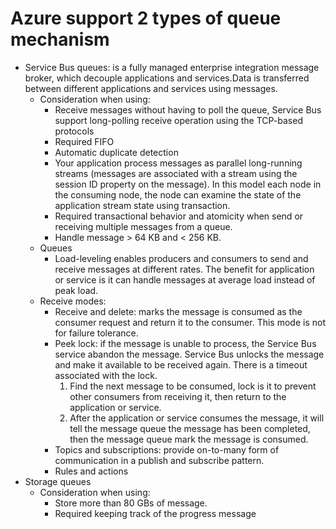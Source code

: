 # Azure support 2 types of queue mechanism
- Service Bus queues: is a fully managed enterprise integration message broker, which decouple applications and services.Data is transferred between different applications and services using messages.
	- Consideration when using:
		- Receive messages without having to poll the queue, Service Bus support long-polling receive operation using the TCP-based protocols
		- Required FIFO
		- Automatic duplicate detection
		- Your application process messages as parallel long-running streams (messages are associated with a stream using the session ID property on the message). In this model each node in the consuming node, the node can examine the state of the application stream state using transaction.
		- Required transactional behavior and atomicity when send or receiving multiple messages from a queue.
		- Handle message > 64 KB and < 256 KB.
	- Queues
		- Load-leveling enables producers and consumers to send and receive messages at different rates. The benefit for application or service is it can handle messages at average load instead of peak load.
	- Receive modes:
		- Receive and delete: marks the message is consumed as the consumer request and return it to the consumer. This mode is not for failure tolerance.
		- Peek lock: if the message is unable to process, the Service Bus service abandon the message. Service Bus unlocks the message and make it available to be received again. There is a timeout associated with the lock.
			1. Find the next message to be consumed, lock is it to prevent other consumers from receiving it, then return to the application or service.
			2. After the application or service consumes the message, it will tell the message queue the message has been completed, then the message queue mark the message is consumed.
		- Topics and subscriptions: provide on-to-many form of communication in a publish and subscribe pattern.
		- Rules and actions
- Storage queues
	- Consideration when using:
		- Store more than 80 GBs of message.
		- Required keeping track of the progress message